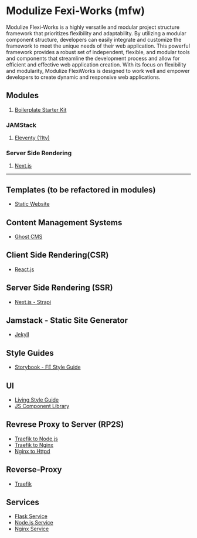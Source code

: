 # Modulize Fexi-Works (mfw)

Modulize Flexi-Works is a highly versatile and modular project structure framework that prioritizes flexibility and adaptability. By utilizing a modular component structure, developers can easily integrate and customize the framework to meet the unique needs of their web application. This powerful framework provides a robust set of independent, flexible, and modular tools and components that streamline the development process and allow for efficient and effective web application creation. With its focus on flexibility and modularity, Modulize FlexiWorks is designed to work well and empower developers to create dynamic and responsive web applications.

## Modules
1. [Boilerplate Starter Kit](https://github.com/paulAlexSerban/mod--boilerplate-starter-kit)

### JAMStack
1. [Eleventy (11ty)](https://github.com/paulAlexSerban/mod--11ty)

### Server Side Rendering
1. [Next.js](https://github.com/paulAlexSerban/mod--nextjs)


---
## Templates (to be refactored in modules)

<!-- - [Portfolio Template](https://github.com/paulAlexSerban/project-boilerplate-archetype-n-framework) -->
- [Static Website](https://github.com/paulAlexSerban/tpl--static-website)

<!--
## Tech Stacks
- LAMP
- NMP
- MERN
- MEAN
- MEVN
-->

## Content Management Systems
<!-- - Wordpress -->
- [Ghost CMS](https://github.com/paulAlexSerban/tpl--ghost-cms)

## Client Side Rendering(CSR)
- [React.js](https://github.com/paulAlexSerban/tpl--reactjs)

## Server Side Rendering (SSR)
- [Next.js - Strapi](https://github.com/paulAlexSerban/tpl--nextjs-strapi-ssr)

<!--
- Php
- ExpressJS - Ejs
-->

## Jamstack - Static Site Generator
- [Jekyll](https://github.com/paulAlexSerban/tpl--jamstack-jekyll)

<!--
- Hugo
- Pelican
-->

## Style Guides
- [Storybook - FE Style Guide](https://github.com/paulAlexSerban/tpl--fe-style-guide-storybook)

## UI
- [Living Style Guide](https://github.com/paulAlexSerban/tpl--living-style-guide)
- [JS Component Library](https://github.com/paulAlexSerban/tpl--js-component-library)

<!--
## Server to Database

- ExpressJS - MongoDB
- ExpressJS - SQL
-->

## Revrese Proxy to Server (RP2S)
- [Traefik to Node.js](https://github.com/paulAlexSerban/tpl--traefik-nodejs)
- [Traefik to Nginx](https://github.com/paulAlexSerban/tpl--traefik-proxy--nginx-server)
- [Nginx to Httpd](https://github.com/paulAlexSerban/tpl--nginx-proxy--httpd-server)

## Reverse-Proxy
- [Traefik](https://github.com/paulAlexSerban/tpl--traefik-proxy)

<!--
## Server to Database
- Php - SQL
- NodeJS to MongoDB

## Database
- Redis
- Mongoose
- MongoDB
- PhpMyAdmin
- PostgresSql
- SQL
-->

## Services
- [Flask Service](https://github.com/paulAlexSerban/tpl--flask-service)
- [Node.js Service](https://github.com/paulAlexSerban/tpl--nodejs-service)
- [Nginx Service](https://github.com/paulAlexSerban/tpl--nginx-service)

<!--
- [ExpressJS (NodeJS v14)](https://github.com/paulAlexSerban/template-nodejs-14)
- [ExpressJS - Redis (NodeJS v14)](https://github.com/paulAlexSerban/template-nodejs-redis)
- [ExpressJS - EJS (NodeJS v14)](https://github.com/paulAlexSerban/ejs-template)
- [Style Guide Template](https://github.com/paulAlexSerban/style-guide-template)
-->
